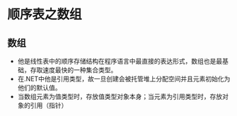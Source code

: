 # 顺序表之数组

## 数组
* 他是线性表中的顺序存储结构在程序语言中最直接的表达形式，数组也是最基础，存取速度最快的一种集合类型。  
* 在.NET中他是引用类型，故一旦创建会被托管堆上分配空间并且元素初始化为他们的默认值。  
* 当数组元素为值类型时，存放值类型对象本身；当元素为引用类型时，存放对象的引用（指针）

